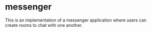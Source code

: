 # messenger
This is an implementation of a messenger application where users can create rooms to chat with one another.
